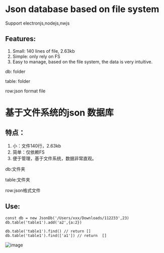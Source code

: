 # Json database based on file system
Support electronjs,nodejs,nwjs
## Features:

1. Small: 140 lines of file, 2.63kb
2. Simple: only rely on FS
3. Easy to manage, based on the file system, the data is very intuitive.

db: folder

table: folder

row:json format file

# 基于文件系统的json 数据库

## 特点：

1. 小：文件140行，2.63kb
2. 简单：仅依赖FS
3. 便于管理，基于文件系统，数据非常直观。

db:文件夹

table:文件夹

row:json格式文件

## Use:

```
const db = new JsonDb('/Users/xxx/Downloads/112233',23)
db.table('table1').add('a2',{a:2})

db.table('table1').find() // return []
db.table('table1').find(['a1']) // return  []
```
![image](https://user-images.githubusercontent.com/16346219/130312058-a9d5dcb8-c13f-4557-8e1b-bdb6ec06990e.png)



